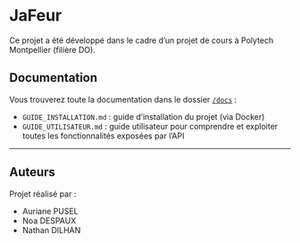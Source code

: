 # JaFeur

Ce projet a été développé dans le cadre d’un projet de cours à Polytech Montpellier (filière DO).

## Documentation

Vous trouverez toute la documentation dans le dossier [`/docs`](./docs) :

- `GUIDE_INSTALLATION.md` : guide d’installation du projet (via Docker)
- `GUIDE_UTILISATEUR.md` : guide utilisateur pour comprendre et exploiter toutes les fonctionnalités exposées par l’API

---

## Auteurs

Projet réalisé par :
- Auriane PUSEL
- Noa DESPAUX
- Nathan DILHAN